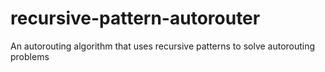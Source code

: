 # recursive-pattern-autorouter
An autorouting algorithm that uses recursive patterns to solve autorouting problems
